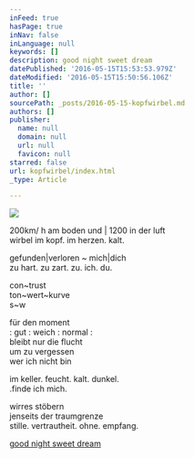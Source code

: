 ```yaml
---
inFeed: true
hasPage: true
inNav: false
inLanguage: null
keywords: []
description: good night sweet dream
datePublished: '2016-05-15T15:53:53.979Z'
dateModified: '2016-05-15T15:50:56.106Z'
title: ''
author: []
sourcePath: _posts/2016-05-15-kopfwirbel.md
authors: []
publisher:
  name: null
  domain: null
  url: null
  favicon: null
starred: false
url: kopfwirbel/index.html
_type: Article

---
```

![](https://the-grid-user-content.s3-us-west-2.amazonaws.com/98e972de-b999-479a-880d-301815b6e5a9.jpg)

200km/ h am boden und | 1200 in der luft  
wirbel im kopf. im herzen. kalt.

gefunden|verloren ~ mich|dich  
zu hart. zu zart. zu. ich. du.

con~trust  
ton~wert~kurve  
s~w

für den moment  
: gut : weich : normal :  
bleibt nur die flucht  
um zu vergessen  
wer ich nicht bin

im keller. feucht. kalt. dunkel.  
.finde ich mich.

wirres stöbern  
jenseits der traumgrenze  
stille. vertrautheit. ohne. empfang.

[good night sweet dream][0]

[0]: https://www.youtube.com/watch?v=_VG_zGIss8c